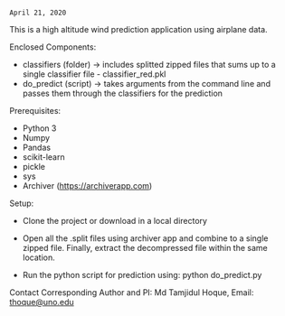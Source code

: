                                                                                                               April 21, 2020

This is a high altitude wind prediction application using airplane data. 

Enclosed Components:
* classifiers (folder) -> includes splitted zipped files that sums up to a single classifier file - classifier_red.pkl 
* do_predict (script) -> takes arguments from the command line and passes them through the classifiers for the prediction

Prerequisites:
* Python 3
* Numpy
* Pandas
* scikit-learn
* pickle
* sys
* Archiver (https://archiverapp.com)

Setup:
* Clone the project or download in a local directory

* Open all the .split files using archiver app and combine to a single zipped file. Finally, extract the decompressed file within the same location.

* Run the python script for prediction using:
          python do_predict.py


Contact Corresponding Author and PI: Md Tamjidul Hoque, Email: thoque@uno.edu
